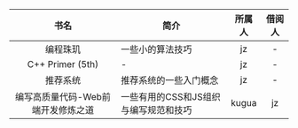 |书名|简介|所属人|借阅人|
|:--:|---|:----:|:--:|
|编程珠玑|一些小的算法技巧|jz|-|
|C++ Primer (5th)|-|jz|-|
|推荐系统|推荐系统的一些入门概念|jz|-|
|编写高质量代码-Web前端开发修炼之道|一些有用的CSS和JS组织与编写规范和技巧|kugua|jz|

